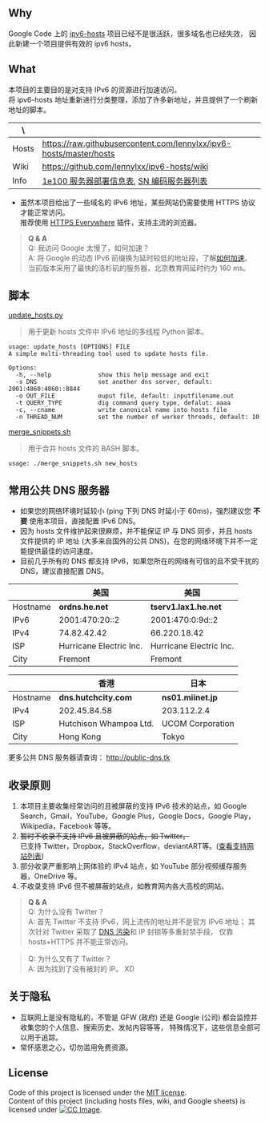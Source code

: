 Why
---

Google Code 上的 [ipv6-hosts] 项目已经不是很活跃，很多域名也已经失效，
因此新建一个项目提供有效的 ipv6 hosts。

What
----

本项目的主要目的是对支持 IPv6 的资源进行加速访问。  
将 ipv6-hosts 地址重新进行分类整理，添加了许多新地址，并且提供了一个刷新地址的脚本。

|   \   |                                                                    |
| ----- | ------------------------------------------------------------------ |
| Hosts | https://raw.githubusercontent.com/lennylxx/ipv6-hosts/master/hosts |
| Wiki  | https://github.com/lennylxx/ipv6-hosts/wiki                        |
| Info  | [1e100 服务器部署信息表], [SN 编码服务器列表]                      |

* 虽然本项目给出了一些域名的 IPv6 地址，某些网站仍需要使用 HTTPS 协议才能正常访问。  
  推荐使用 [HTTPS Everywhere] 插件，支持主流的浏览器。

> **Q & A**  
Q: 我访问 Google 太慢了，如何加速？  
A: 将 Google 的动态 IPv6 前缀换为延时较低的地址段，了解[如何加速]。  
当前版本采用了最快的洛杉矶的服务器，北京教育网延时约为 160 ms。

脚本
----

[update_hosts.py]
> 用于更新 hosts 文件中 IPv6 地址的多线程 Python 脚本。

```
usage: update_hosts [OPTIONS] FILE
A simple multi-threading tool used to update hosts file.

Options:
  -h, --help             show this help message and exit
  -s DNS                 set another dns server, default: 2001:4860:4860::8844
  -o OUT_FILE            ouput file, default: inputfilename.out
  -t QUERY_TYPE          dig command query type, defalut: aaaa
  -c, --cname            write canonical name into hosts file
  -n THREAD_NUM          set the number of worker threads, default: 10
```

[merge_snippets.sh]
> 用于合并 hosts 文件的 BASH 脚本。

```
usage: ./merge_snippets.sh new_hosts
```

常用公共 DNS 服务器
-------------------

* 如果您的网络环境时延较小 (ping 下列 DNS 时延小于 60ms)，强烈建议您 **不要**
  使用本项目，直接配置 IPv6 DNS。
* 因为 hosts 文件维护起来很麻烦，并不能保证 IP 与 DNS 同步，并且 hosts 文件提供的
  IP 地址 (大多来自国外的公共 DNS)，在您的网络环境下并不一定能提供最佳的访问速度。
* 目前几乎所有的 DNS 都支持 IPv6，如果您所在的网络有可信的且不受干扰的
  DNS，建议直接配置 DNS。

|          |          美国          |          美国          |
| -------- | ---------------------- | ---------------------- |
| Hostname | **ordns.he.net**       | **tserv1.lax1.he.net** |
| IPv6     | 2001:470:20::2         | 2001:470:0:9d::2       | 
| IPv4     | 74.82.42.42            | 66.220.18.42           |
| ISP      | Hurricane Electric Inc.| Hurricane Electric Inc.|
| City     | Fremont                | Fremont                |


|          |          香港          |        日本        |
| -------- | ---------------------- | ------------------ |
| Hostname | **dns.hutchcity.com**  | **ns01.miinet.jp** |
| IPv4     | 202.45.84.58           | 203.112.2.4        |
| ISP      | Hutchison Whampoa Ltd. | UCOM Corporation   |
| City     | Hong Kong              | Tokyo              |

更多公共 DNS 服务器请查询： http://public-dns.tk

收录原则
--------

1. 本项目主要收集经常访问的且被屏蔽的支持 IPv6 技术的站点，如
   Google Search，Gmail，YouTube，Google Plus，Google Docs，Google Play，
   Wikipedia，Facebook 等等。
2. ~~暂时不收录不支持 IPv6 且被屏蔽的站点，如 Twitter。~~  
   已支持 Twitter，Dropbox，StackOverflow，deviantART等。([查看支持网站列表])
3. 部分收录严重影响上网体验的 IPv4 站点，如 YouTube 部分视频缓存服务器，OneDrive 等。
4. 不收录支持 IPv6 但不被屏蔽的站点，如教育网内各大高校的网站。

> **Q & A**  
Q: 为什么没有 Twitter？  
A: 首先 Twitter 不支持 IPv6，网上流传的地址并不是官方 IPv6 地址；
   其次针对 Twitter 采取了 [DNS 污染]和 IP 封锁等多重封禁手段，
   仅靠 hosts+HTTPS 并不能正常访问。

> Q: 为什么又有了 Twitter？  
  A: 因为找到了没有被封的 IP。 XD

关于隐私
--------

* 互联网上是没有隐私的，不管是 GFW (政府) 还是 Google (公司)
  都会监控并收集您的个人信息、搜索历史、发帖内容等等，
  特殊情况下，这些信息全部可以用于追踪。
* 常怀感恩之心，切勿滥用免费资源。

License
-------
Code of this project is licensed under the [MIT license](LICENSE).  
Content of this project (including hosts files, wiki, and Google sheets) is licensed under [![CC Image]][CC BY-NC-SA 3.0].


[merge_snippets.sh]:      merge_snippets.sh
[update_hosts.py]:        update_hosts.py
[ipv6-hosts]:             https://code.google.com/p/ipv6-hosts
[1e100 服务器部署信息表]: https://docs.google.com/spreadsheets/d/1a5HI0lkc1TycJdwJnCVDVd3x6_gemI3CQhNHhdsVmP8
[SN 编码服务器列表]:      https://docs.google.com/spreadsheets/d/14gT1GV1IE0oYCq-1Dy747_5FWNxL26R-9T5htJ485dY
[HTTPS Everywhere]:       https://www.eff.org/https-everywhere
[如何加速]:               https://github.com/lennylxx/ipv6-hosts/wiki/How-to-speed-up
[查看支持网站列表]:       https://github.com/lennylxx/ipv6-hosts/wiki/CDN-Services
[DNS 污染]:               https://github.com/lennylxx/ipv6-hosts/wiki/DNS-spoofing
[CC Image]:               https://licensebuttons.net/l/by-nc-sa/3.0/88x31.png
[CC BY-NC-SA 3.0]:        https://creativecommons.org/licenses/by-nc-sa/3.0/
